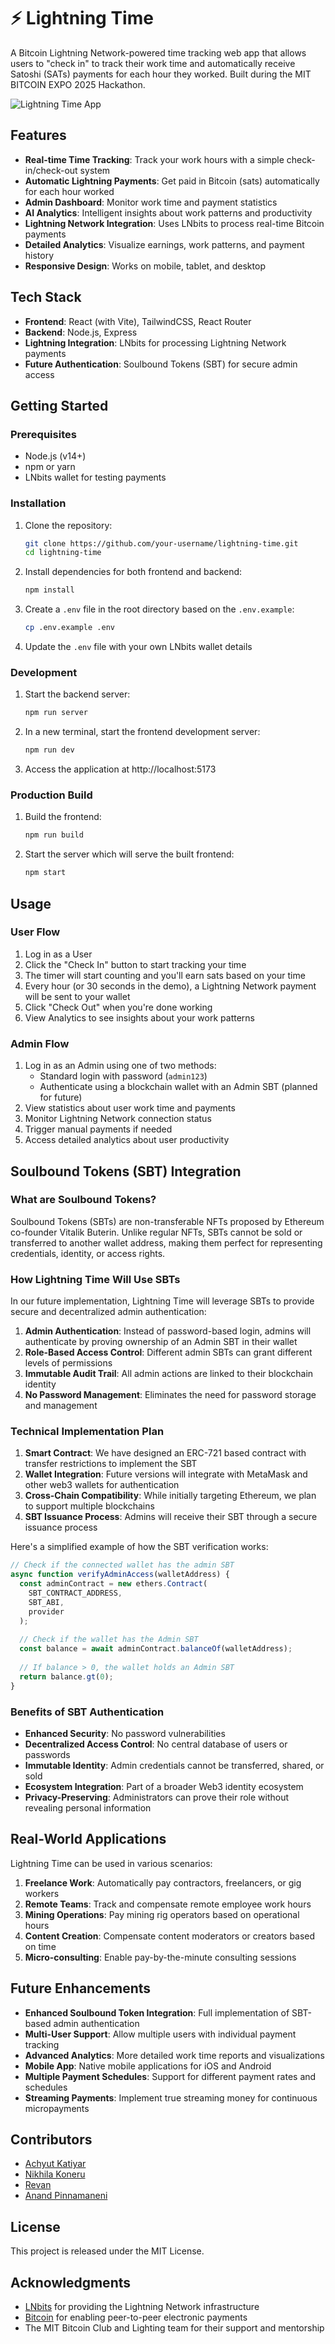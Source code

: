 # ⚡ Lightning Time

A Bitcoin Lightning Network-powered time tracking web app that allows users to "check in" to track their work time and automatically receive Satoshi (SATs) payments for each hour they worked. Built during the MIT BITCOIN EXPO 2025 Hackathon.

![Lightning Time App](https://d112y698adiu2z.cloudfront.net/photos/production/software_photos/003/356/081/datas/small.png)

## Features

- **Real-time Time Tracking**: Track your work hours with a simple check-in/check-out system
- **Automatic Lightning Payments**: Get paid in Bitcoin (sats) automatically for each hour worked
- **Admin Dashboard**: Monitor work time and payment statistics
- **AI Analytics**: Intelligent insights about work patterns and productivity
- **Lightning Network Integration**: Uses LNbits to process real-time Bitcoin payments
- **Detailed Analytics**: Visualize earnings, work patterns, and payment history
- **Responsive Design**: Works on mobile, tablet, and desktop

## Tech Stack

- **Frontend**: React (with Vite), TailwindCSS, React Router
- **Backend**: Node.js, Express
- **Lightning Integration**: LNbits for processing Lightning Network payments
- **Future Authentication**: Soulbound Tokens (SBT) for secure admin access

## Getting Started

### Prerequisites

- Node.js (v14+)
- npm or yarn
- LNbits wallet for testing payments

### Installation

1. Clone the repository:
   ```bash
   git clone https://github.com/your-username/lightning-time.git
   cd lightning-time
   ```

2. Install dependencies for both frontend and backend:
   ```bash
   npm install
   ```

3. Create a `.env` file in the root directory based on the `.env.example`:
   ```bash
   cp .env.example .env
   ```

4. Update the `.env` file with your own LNbits wallet details

### Development

1. Start the backend server:
   ```bash
   npm run server
   ```

2. In a new terminal, start the frontend development server:
   ```bash
   npm run dev
   ```

3. Access the application at http://localhost:5173

### Production Build

1. Build the frontend:
   ```bash
   npm run build
   ```

2. Start the server which will serve the built frontend:
   ```bash
   npm start
   ```

## Usage

### User Flow

1. Log in as a User
2. Click the "Check In" button to start tracking your time
3. The timer will start counting and you'll earn sats based on your time
4. Every hour (or 30 seconds in the demo), a Lightning Network payment will be sent to your wallet
5. Click "Check Out" when you're done working
6. View Analytics to see insights about your work patterns

### Admin Flow

1. Log in as an Admin using one of two methods:
   - Standard login with password (`admin123`)
   - Authenticate using a blockchain wallet with an Admin SBT (planned for future)
2. View statistics about user work time and payments
3. Monitor Lightning Network connection status
4. Trigger manual payments if needed
5. Access detailed analytics about user productivity

## Soulbound Tokens (SBT) Integration

### What are Soulbound Tokens?

Soulbound Tokens (SBTs) are non-transferable NFTs proposed by Ethereum co-founder Vitalik Buterin. Unlike regular NFTs, SBTs cannot be sold or transferred to another wallet address, making them perfect for representing credentials, identity, or access rights.

### How Lightning Time Will Use SBTs

In our future implementation, Lightning Time will leverage SBTs to provide secure and decentralized admin authentication:

1. **Admin Authentication**: Instead of password-based login, admins will authenticate by proving ownership of an Admin SBT in their wallet
2. **Role-Based Access Control**: Different admin SBTs can grant different levels of permissions
3. **Immutable Audit Trail**: All admin actions are linked to their blockchain identity
4. **No Password Management**: Eliminates the need for password storage and management

### Technical Implementation Plan

1. **Smart Contract**: We have designed an ERC-721 based contract with transfer restrictions to implement the SBT
2. **Wallet Integration**: Future versions will integrate with MetaMask and other web3 wallets for authentication
3. **Cross-Chain Compatibility**: While initially targeting Ethereum, we plan to support multiple blockchains
4. **SBT Issuance Process**: Admins will receive their SBT through a secure issuance process

Here's a simplified example of how the SBT verification works:

```javascript
// Check if the connected wallet has the admin SBT
async function verifyAdminAccess(walletAddress) {
  const adminContract = new ethers.Contract(
    SBT_CONTRACT_ADDRESS,
    SBT_ABI,
    provider
  );
  
  // Check if the wallet has the Admin SBT
  const balance = await adminContract.balanceOf(walletAddress);
  
  // If balance > 0, the wallet holds an Admin SBT
  return balance.gt(0);
}
```

### Benefits of SBT Authentication

- **Enhanced Security**: No password vulnerabilities
- **Decentralized Access Control**: No central database of users or passwords
- **Immutable Identity**: Admin credentials cannot be transferred, shared, or sold
- **Ecosystem Integration**: Part of a broader Web3 identity ecosystem
- **Privacy-Preserving**: Administrators can prove their role without revealing personal information

## Real-World Applications

Lightning Time can be used in various scenarios:

1. **Freelance Work**: Automatically pay contractors, freelancers, or gig workers
2. **Remote Teams**: Track and compensate remote employee work hours
3. **Mining Operations**: Pay mining rig operators based on operational hours
4. **Content Creation**: Compensate content moderators or creators based on time
5. **Micro-consulting**: Enable pay-by-the-minute consulting sessions

## Future Enhancements

- **Enhanced Soulbound Token Integration**: Full implementation of SBT-based admin authentication
- **Multi-User Support**: Allow multiple users with individual payment tracking
- **Advanced Analytics**: More detailed work time reports and visualizations
- **Mobile App**: Native mobile applications for iOS and Android
- **Multiple Payment Schedules**: Support for different payment rates and schedules
- **Streaming Payments**: Implement true streaming money for continuous micropayments

## Contributors

- [Achyut Katiyar](https://github.com/Achyut21)
- [Nikhila Koneru](https://github.com/NikhilaKoneru)
- [Revan ](https://github.com/Revan1010)
- [Anand Pinnamaneni](https://github.com/Anand283)

## License

This project is released under the MIT License.

## Acknowledgments

- [LNbits](https://lnbits.com/) for providing the Lightning Network infrastructure
- [Bitcoin](https://bitcoin.org/) for enabling peer-to-peer electronic payments
- The MIT Bitcoin Club and Lighting team for their support and mentorship

